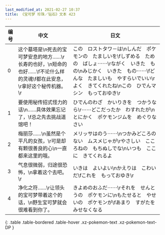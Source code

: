 ```yaml
---
last_modified_at: 2021-02-27 10:37
title: 《宝可梦 珍珠／钻石》文本 423
---
```

| 编号 | 中文 | 日文 |
| ---- | ---- | ---- |
| 0 | 这个墓塔是\n死去的宝可梦安息的地方……\r长寿的也好，\n短命的也好……\f不论什么样的灵魂\f都在此安息，\r拿好这个秘传机器。\r | この　ロストタワ－は\nしんだ　ポケモンの　たましいを\fしずめる　ための　ばしょ⋯⋯\rながく　いきた　もの\nみじかく　いきた　もの⋯⋯\fどんな　たましいも　やすらいでいい\rよく　きてくれたね\nこの　ひでんマシン　もっておゆき\r |
| 1 | 要使用秘传招式怪力的话\n……具体效果忘记了，\f总之先去挑战道馆吧！ | ひでんのわざ　かいりきを　つかうなら\r⋯⋯どこだったか　わすれたが\nとにかく　ポケモンジムを　めぐりなさい |
| 2 | 梅丽莎……\n虽然是个平凡的女孩，\r可是却有颗很善良的心\n一直都来这里的哦。 | メリッサはのう⋯⋯\nつかみどころの　ない　ムスメじゃが\rやさしい　こころねの　もちぬしでな\nいつも　ここに　きてくれるよ |
| 3 | 气息很微弱，归途很恐怖，\n拿着这个去吧。\r | いきは　よいよい\nかえりは　こわい　だ\fこれを　もっておゆき\r |
| 4 | 净化之符……\r让领头的宝可梦带着这个的话，\n野生宝可梦就会很难看到你了。 | きよめのおふだ⋯⋯\rそれを　せんとうの　ポケモンに\nもたせると　やせいの　ポケモンが\fあまり　すがたを　みせなくなる |
{: .table .table-bordered .table-hover .xz-pokemon-text .xz-pokemon-text-DP }